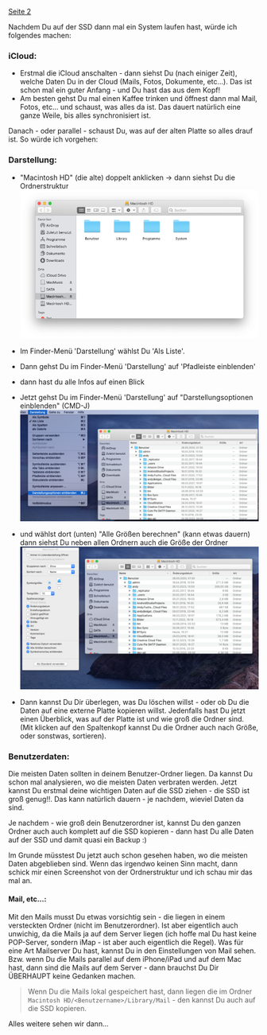 [Seite 2](index1.html)

Nachdem Du auf der SSD dann mal ein System laufen hast, würde ich folgendes machen:

### iCloud:
- Erstmal die iCloud anschalten - dann siehst Du (nach einiger Zeit), welche Daten Du in der Cloud (Mails, Fotos, Dokumente, etc...). Das ist schon mal ein guter Anfang - und Du hast das aus dem Kopf!
- Am besten gehst Du mal einen Kaffee trinken und öffnest dann mal Mail, Fotos, etc... und schaust, was alles da ist. Das dauert natürlich eine ganze Weile, bis alles synchronisiert ist.

Danach - oder parallel - schaust Du, was auf der alten Platte so alles drauf ist.
So würde ich vorgehen:

### Darstellung:

- "Macintosh HD" (die alte) doppelt anklicken -> dann siehst Du die Ordnerstruktur 
 ![Ordnerstruktur](1.png)
- Im Finder-Menü 'Darstellung' wählst Du 'Als Liste'.
- Dann gehst Du im Finder-Menü 'Darstellung' auf 'Pfadleiste einblenden'
- dann hast du alle Infos auf einen Blick  

- Jetzt gehst Du im Finder-Menü 'Darstellung' auf "Darstellungsoptionen einblenden" (CMD-J) 
  ![Darstellungsoptionen](2.Liste_und_Groesse.png)

- und wählst dort (unten) "Alle Größen berechnen" (kann etwas dauern) dann siehst Du neben allen Ordnern auch die Größe der Ordner
 ![Darstellungsoptionen](3.Alle_Groessen.png)
- Dann kannst Du Dir überlegen, was Du löschen willst - oder ob Du die Daten auf eine externe Platte kopieren willst. Jedenfalls hast Du jetzt einen Überblick, was auf der Platte ist und wie groß die Ordner sind. (Mit klicken auf den Spaltenkopf kannst Du die Ordner auch nach Größe, oder sonstwas, sortieren).


### Benutzerdaten:

Die meisten Daten sollten in deinem Benutzer-Ordner liegen. Da kannst Du schon mal analysieren, wo die meisten Daten verbraten werden. Jetzt kannst Du erstmal deine wichtigen Daten auf die SSD ziehen - die SSD ist groß genug!!. Das kann natürlich dauern - je nachdem, wieviel Daten da sind. 

Je nachdem - wie groß dein Benutzerordner ist, kannst Du den ganzen Ordner auch auch komplett auf die SSD kopieren - dann hast Du alle Daten auf der SSD und damit quasi ein Backup :)

Im Grunde müsstest Du jetzt auch schon gesehen haben, wo die meisten Daten abgeblieben sind. Wenn das irgendwo keinen Sinn macht, dann schick mir einen Screenshot von der Ordnerstruktur und ich schau mir das mal an.


#### Mail, etc...:

Mit den Mails musst Du etwas vorsichtig sein - die liegen in einem versteckten Ordner (nicht im Benutzerordner). Ist aber eigentlich auch unwichig, da die Mails ja auf dem Server liegen (ich hoffe mal Du hast keine POP-Server, sondern iMap - ist aber auch eigentlich die Regel). Was für eine Art Mailserver Du hast, kannst Du in den Einstellungen von Mail sehen. Bzw. wenn Du die Mails parallel auf dem iPhone/iPad und auf dem Mac hast, dann sind die Mails auf dem Server - dann brauchst Du Dir ÜBERHAUPT keine Gedanken machen.

> Wenn Du die Mails lokal gespeichert hast, dann liegen die im Ordner `Macintosh HD/<Benutzername>/Library/Mail` - den kannst Du auch auf die SSD kopieren.

Alles weitere sehen wir dann...
 